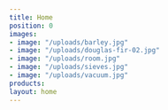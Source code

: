 ```yaml
---
title: Home
position: 0
images:
- image: "/uploads/barley.jpg"
- image: "/uploads/douglas-fir-02.jpg"
- image: "/uploads/room.jpg"
- image: "/uploads/sieves.jpg"
- image: "/uploads/vacuum.jpg"
products:
layout: home
---
```


